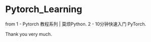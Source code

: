 # Pytorch_Learning

from 
	1 - Pytorch 教程系列 | 莫烦Python.
	2 - 10分钟快速入门 PyTorch.

Thank you very much.
